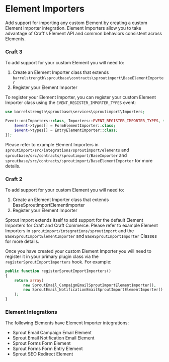# Element Importers

Add support for importing any custom Element by creating a custom Element Importer integration. Element Importers allow you to take advantage of Craft's Element API and common behaviors consistent across Elements.

### Craft 3

To add support for your custom Element you will need to:

1. Create an Element Importer class that extends `barrelstrength\sproutbase\contracts\sproutimport\BaseElementImporter`
2. Register your Element Importer

To register your Element Importer, you can register your custom Element Importer class using the `EVENT_REGISTER_IMPORTER_TYPES` event:

``` php
use barrelstrength\sproutbase\services\sproutimport\Importers;

Event::on(Importers::class, Importers::EVENT_REGISTER_IMPORTER_TYPES, function(RegisterComponentTypesEvent $event) {
    $event->types[] = FormElementImporter::class;
    $event->types[] = EntryElementImporter::class;
});
```

Please refer to example Element Importers in `sproutimport/src/integrations/sproutimport/elements` and `sproutbase/src/contracts/sproutimport/BaseImporter` and `sproutbase/src/contracts/sproutimport/BaseElementImporter` for more details.

### Craft 2

To add support for your custom Element you will need to:

1. Create an Element Importer class that extends BaseSproutImportElementImporter
2. Register your Element Importer

Sprout Import extends itself to add support for the default Element Importers for Craft and Craft Commerce. Please refer to example Element Importers in `sproutimport/integrations/sproutimport` and the `BaseSproutImportElementImporter` and `BaseSproutImportImporter` Classes for more details. 

Once you have created your custom Element Importer you will need to register it in your primary plugin class via the `registerSproutImportImporters` hook. For example:

``` php
public function registerSproutImportImporters()
{
	return array(
		new SproutEmail_CampaignEmailSproutImportElementImporter(),
		new SproutEmail_NotificationEmailSproutImportElementImporter()
	);
}
```

### Element Integrations

The following Elements have Element Importer integrations:

- Sprout Email Campaign Email Element
- Sprout Email Notification Email Element
- Sprout Forms Form Element
- Sprout Forms Form Entry Element
- Sprout SEO Redirect Element